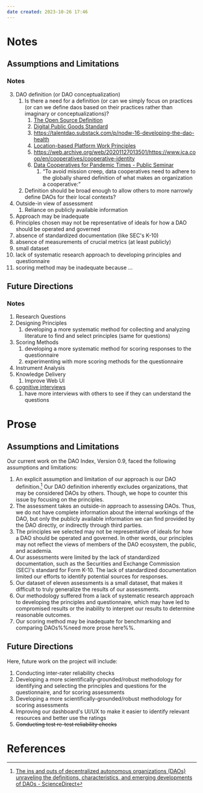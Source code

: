 ```yaml
---
date created: 2023-10-26 17:46
---
```

# Notes
## Assumptions and Limitations

### Notes
3. DAO definition (or DAO conceptualization)
	1. Is there a need for a definition (or can we simply focus on practices (or can we define daos based on their practices rather than imaginary or conceptualizations)?
	   1. [The Open Source Definition](https://opensource.org/osd/)
	   2. [Digital Public Goods Standard](https://digitalpublicgoods.net/standard/)
	   3. <https://talentdao.substack.com/p/nodw-16-developing-the-dao-health>
	   4. [Location-based Platform Work Principles](https://fair.work/en/fw/principles/fairwork-principles-location-based-work/)
	   5. <https://web.archive.org/web/20201127013501/https://www.ica.coop/en/cooperatives/cooperative-identity>
	   6. [Data Cooperatives for Pandemic Times - Public Seminar](https://publicseminar.org/essays/data-cooperatives-for-pandemic-times/)
		  1. “To avoid mission creep, data cooperatives need to adhere to the globally shared definition of what makes an organization a cooperative:”
	2. Definition should be broad enough to allow others to more narrowly define DAOs for their local contexts?
1. Outside-in view of assessment
	1. Reliance on publicly available information
2. Approach may be inadequate
3. Principles chosen may not be representative of ideals for how a DAO should be operated and governed
4. absence of standardized documentation (like SEC's K-10)
5. absence of measurements of crucial metrics (at least publicly)
6. small dataset
7. lack of systematic research approach to developing principles and questionnaire
8. scoring method may be inadequate because ... 

## Future Directions

### Notes
1. Research Questions
2. Designing Principles
	1. developing a more systematic method for collecting and analyzing literature to find and select principles (same for questions)
3. Scoring Methods
	1. developing a more systematic method for scoring responses to the questionnaire
	2. experimenting with more scoring methods for the questionnaire
4. Instrument Analysis
5. Knowledge Delivery
	1. Improve Web UI
6. [cognitive interviews](https://files.eric.ed.gov/fulltext/EJ1272902.pdf)
	1. have more interviews with others to see if they can understand the questions


# Prose

## Assumptions and Limitations
Our current work on the DAO Index, Version 0.9, faced the following assumptions and limitations:

1. An explicit assumption and limitation of our approach is our DAO definition.[^2] Our DAO definition inherently excludes organizations, that may be considered DAOs by others. Though, we hope to counter this issue by focusing on the principles.
2. The assessment takes an outside-in approach to assessing DAOs. Thus, we do not have complete information about the internal workings of the DAO, but only the publicly available information we can find provided by the DAO directly, or indirectly through third parties.
3. The principles we selected may not be representative of ideals for how a DAO should be operated and governed. In other words, our principles may not reflect the views of members of the DAO ecosystem, the public, and academia.
4. Our assessments were limited by the lack of standardized documentation, such as the Securities and Exchange Commission (SEC)'s standard for Form K-10. The lack of standardized documentation limited our efforts to identify potential sources for responses.
5. Our dataset of eleven assessments is a small dataset, that makes it difficult to truly generalize the results of our assessments. 
6. Our methodology suffered from a lack of systematic research approach to developing the principles and questionnaire, which may have led to compromised results or the inability to interpret our results to determine reasonable outcomes.
7. Our scoring method may be inadequate for benchmarking and comparing DAOs%%need more prose here%%.

## Future Directions

Here, future work on the project will include:

1. Conducting inter-rater reliability checks
3. Developing a more scientifically-grounded/robust methodology for identifying and selecting the principles and questions for the questionnaire, and for scoring assessments
3. Developing a more scientifically-grounded/robust methodology  for scoring assessments
4. Improving our dashboard's UI/UX to make it easier to identify relevant resources and better use the ratings
6. ~~Conducting test re-test reliability checks~~


# References

[^1]:  Brody, Ann. “DAOmeter: Our Research-Based Approach.” StableLab, 22 Mar. 2023, <https://www.stablelab.xyz/post/daometer-our-research-based-approach>.
[^2]: [The ins and outs of decentralized autonomous organizations (DAOs) unraveling the definitions, characteristics, and emerging developments of DAOs - ScienceDirect](https://www.sciencedirect.com/science/article/pii/S2096720923000180)
